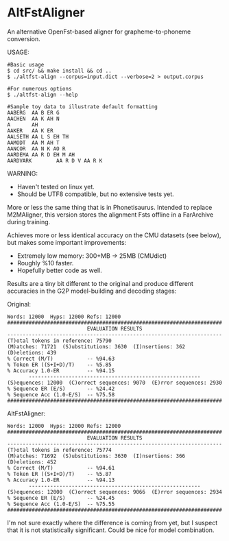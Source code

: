 AltFstAligner
=============

An alternative OpenFst-based aligner for grapheme-to-phoneme conversion.

USAGE:
```
#Basic usage
$ cd src/ && make install && cd ..
$ ./altfst-align --corpus=input.dict --verbose=2 > output.corpus

#For numerous options
$ ./altfst-align --help

#Sample toy data to illustrate default formatting
AABERG  AA B ER G
AACHEN  AA K AH N
A       AH
AAKER   AA K ER
AALSETH AA L S EH TH
AAMODT  AA M AH T
AANCOR  AA N K AO R
AARDEMA AA R D EH M AH
AARDVARK        AA R D V AA R K
```

WARNING:
 * Haven't tested on linux yet.
 * Should be UTF8 compatible, but no extensive tests yet.

More or less the same thing that is in Phonetisaurus.
Intended to replace M2MAligner, this version stores the alignment
Fsts offline in a FarArchive during training.

Achieves more or less identical accuracy on the CMU datasets (see below),
but makes some important improvements:
 * Extremely low memory: 300+MB -> 25MB (CMUdict)
 * Roughly %10 faster.
 * Hopefully better code as well.

Results are a tiny bit different to the original and produce different
accuracies in the G2P model-building and decoding stages:

Original:
```
Words: 12000  Hyps: 12000 Refs: 12000
######################################################################
                          EVALUATION RESULTS
----------------------------------------------------------------------
(T)otal tokens in reference: 75790
(M)atches: 71721  (S)ubstitutions: 3630  (I)nsertions: 362  (D)eletions: 439
% Correct (M/T)           -- %94.63
% Token ER ((S+I+D)/T)    -- %5.85
% Accuracy 1.0-ER         -- %94.15
       --------------------------------------------------------
(S)equences: 12000  (C)orrect sequences: 9070  (E)rror sequences: 2930
% Sequence ER (E/S)       -- %24.42
% Sequence Acc (1.0-E/S)  -- %75.58
######################################################################
```
AltFstAligner:
```
Words: 12000  Hyps: 12000 Refs: 12000
######################################################################
                          EVALUATION RESULTS
----------------------------------------------------------------------
(T)otal tokens in reference: 75774
(M)atches: 71692  (S)ubstitutions: 3630  (I)nsertions: 366  (D)eletions: 452
% Correct (M/T)           -- %94.61
% Token ER ((S+I+D)/T)    -- %5.87
% Accuracy 1.0-ER         -- %94.13
       --------------------------------------------------------
(S)equences: 12000  (C)orrect sequences: 9066  (E)rror sequences: 2934
% Sequence ER (E/S)       -- %24.45
% Sequence Acc (1.0-E/S)  -- %75.55
######################################################################
```
I'm not sure exactly where the difference is coming from yet, but I suspect
that it is not statistically significant. Could be nice for model combination.

